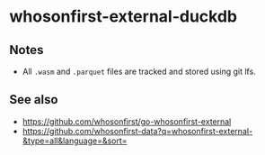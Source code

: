 # whosonfirst-external-duckdb

## Notes

* All `.wasm` and `.parquet` files are tracked and stored using git lfs.

## See also

* https://github.com/whosonfirst/go-whosonfirst-external
* https://github.com/whosonfirst-data?q=whosonfirst-external-&type=all&language=&sort=